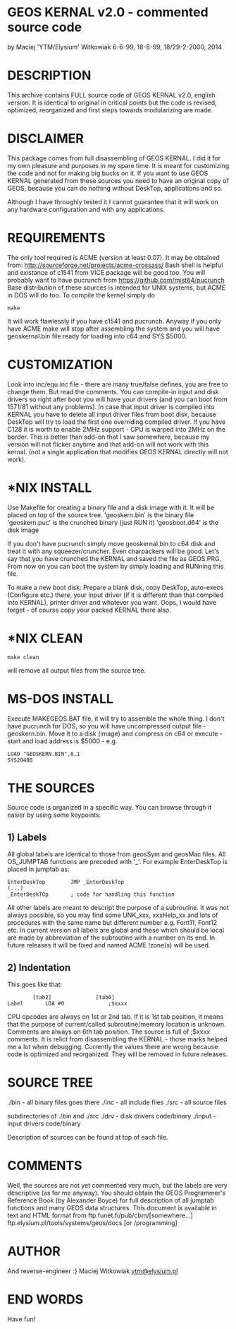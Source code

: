 

GEOS KERNAL v2.0 - commented source code
========================================
by Maciej 'YTM/Elysium' Witkowiak
6-6-99, 18-8-99, 18/29-2-2000, 2014



# DESCRIPTION
This archive contains FULL source code of GEOS KERNAL v2.0, english version.
It is identical to original in critical points but the code is revised,
optimized, reorganized and first steps towards modularizing are made.



# DISCLAIMER
This package comes from full disassembling of GEOS KERNAL. I did it for my
own pleasure and purposes in my spare time. It is meant for customizing the
code and not for making big bucks on it. If you want to use GEOS KERNAL
generated from these sources you need to have an original copy of GEOS,
because you can do nothing without DeskTop, applications and so.

Although I have throughly tested it I cannot guarantee that it will work on
any hardware configuration and with any applications.



# REQUIREMENTS
The only tool required is ACME (version at least 0.07). It may be obtained
from:
http://sourceforge.net/projects/acme-crossass/
Bash shell is helpful and existance of c1541 from VICE package will be good
too. You will probably want to have pucrunch from 
https://github.com/mist64/pucrunch
Base distribution of these sources is intended for UNIX systems, but ACME in
DOS will do too.
To compile the kernel simply do
```
make
```
It will work flawlessly if you have c1541 and pucrunch. Anyway if you only
have ACME make will stop after assembling the system and you will have
geoskernal.bin file ready for loading into c64 and SYS $5000.


# CUSTOMIZATION

Look into inc/equ.inc file - there are many true/false defines, you are free
to change them. But read the comments. You can compile-in input and disk
drivers so right after boot you will have your drivers (and you can boot from
1571/81 without any problems). In case that input driver is compiled into
KERNAL you have to delete all input driver files from boot disk, because
DeskTop will try to load the first one overriding compiled driver.
If you have C128 it is worth to enable 2MHz support - CPU is warped into 2MHz
on the border. This is better than add-on that I saw somewhere, because my
version will not flicker anytime and that add-on will not work with this
kernal. (not a single application that modifies GEOS KERNAL directly will not
work).



# *NIX INSTALL

Use Makefile for creating a binary file and a disk image with it. It will
be placed on top of the source tree.
'geoskern.bin' is the binary file
'geoskern.puc' is the crunched binary (just RUN it)
'geosboot.d64'   is the disk image

If you don't have pucrunch simply move geoskernal.bin to c64 disk and treat it
with any squeezer/cruncher. Even charpackers will be good. Let's say
that you have crunched the KERNAL and saved the file as GEOS.PRG. From now on
you can boot the system by simply loading and RUNning this file.

To make a new boot disk:
Prepare a blank disk, copy DeskTop, auto-execs (Configure etc.) there,
your input driver (if it is different than that compiled into KERNAL), printer
driver and whatever you want. Oops, I would have forget - of course copy your
packed KERNAL there also.



# *NIX CLEAN
```
make clean
```
will remove all output files from the source tree.


# MS-DOS INSTALL

Execute MAKEGEOS.BAT file, it will try to assemble the whole thing. I don't have pucrunch for
DOS, so you will have uncompressed output file - geoskern.bin. Move it to a disk (image) and
compress on c64 or execute - start and load address is $5000 - e.g.
```
LOAD "GEOSKERN.BIN",8,1
SYS20480
```

# THE SOURCES

Source code is organized in a specific way. You can browse through it easier
by using some keypoints:

## 1) Labels
All global labels are identical to those from geosSym and geosMac files. All
OS_JUMPTAB functions are preceded with '_'. For example EnterDeskTop is placed
in jumptab as:
```
EnterDeskTop		JMP _EnterDeskTop
(...)
_EnterDeskTOp		; code for handling this function
```

All other labels are meant to descript the purpose of a subroutine. It was not
always possible, so you may find some UNK_xxx, xxxHelp_xx and lots of
procedures with the same name but different number e.g. Font11, Font12 etc.
In current version all labels are global and these which should be local are
made by abbreviation of the subroutine with a number on its end.
In future releases it will be fixed and named ACME !zone(s) will be used.

## 2) Indentation
This goes like that:
```
		[tab2]				[tab6]
Label		LDA #0				;$xxxx
```

CPU opcodes are always on 1st or 2nd tab. If it is 1st tab position, it means
that the purpose of current/called subroutine/memory location is unknown.
Comments are always on 6th tab position. The source is full of ;$xxxx
comments. It is relict from disassembling the KERNAL - those marks helped me
a lot when debugging. Currently the values there are wrong because code is
optimized and reorganized. They will be removed in future releases.

# SOURCE TREE

./bin	-	all binary files goes there
./inc	-	all include files
./src	-	all source files

subdirectories of ./bin and ./src
./drv	-	disk drivers code/binary
./input	-	input drivers code/binary

Description of sources can be found at top of each file.



# COMMENTS
Well, the sources are not yet commented very much, but the labels are very
descriptive (as for me anyway). You should obtain the GEOS Programmer's
Reference Book (by Alexander Boyce) for full description of all jumptab
functions and many GEOS data structures. This document is available in text
and HTML format from
ftp.funet.fi/pub/cbm/[somewhere...]
ftp.elysium.pl/tools/systems/geos/docs [or /programming]



# AUTHOR
And reverse-engineer :}
Maciej Witkowiak
ytm@elysium.pl


# END WORDS
Have fun!
